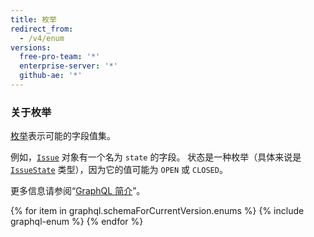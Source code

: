 ```yaml
---
title: 枚举
redirect_from:
  - /v4/enum
versions:
  free-pro-team: '*'
  enterprise-server: '*'
  github-ae: '*'
---
```


### 关于枚举

[枚举](https://graphql.github.io/graphql-spec/June2018/#sec-Enums)表示可能的字段值集。

例如，[`Issue`](/v4/object/issue) 对象有一个名为 `state` 的字段。 状态是一种枚举（具体来说是 [`IssueState`](/v4/enum/issuestate/) 类型），因为它的值可能为 `OPEN` 或 `CLOSED`。

更多信息请参阅“[GraphQL 简介](/v4/guides/intro-to-graphql)”。

{% for item in graphql.schemaForCurrentVersion.enums %}
  {% include graphql-enum %}
{% endfor %}
